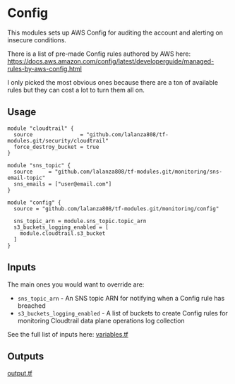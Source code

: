 # Config

This modules sets up AWS Config for auditing the account and alerting on insecure conditions.

There is a list of pre-made Config rules authored by AWS here: https://docs.aws.amazon.com/config/latest/developerguide/managed-rules-by-aws-config.html

I only picked the most obvious ones because there are a ton of available rules but they can cost a lot to turn them all on.

## Usage

```
module "cloudtrail" {
  source               = "github.com/lalanza808/tf-modules.git/security/cloudtrail"
  force_destroy_bucket = true
}

module "sns_topic" {
  source     = "github.com/lalanza808/tf-modules.git/monitoring/sns-email-topic"
  sns_emails = ["user@email.com"]
}

module "config" {
  source = "github.com/lalanza808/tf-modules.git/monitoring/config"

  sns_topic_arn = module.sns_topic.topic_arn
  s3_buckets_logging_enabled = [
    module.cloudtrail.s3_bucket
  ]
}
```

## Inputs

The main ones you would want to override are:

* `sns_topic_arn` - An SNS topic ARN for notifying when a Config rule has breached
* `s3_buckets_logging_enabled` - A list of buckets to create Config rules for monitoring Cloudtrail data plane operations log collection

See the full list of inputs here: [variables.tf](./variables.tf)

## Outputs

[output.tf](./output.tf)
